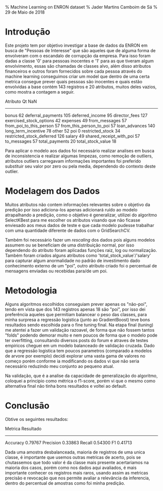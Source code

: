 % Machine Learning on ENRON dataset
% Jader Martins Camboim de Sá
% 29 de Maio de 2018

# Introdução
Este projeto tem por objetivo investigar a base de dados da ENRON em busca de
"Pessoas de Interesse" que são aqueles que de alguma forma de envolveram com o
escandalo de corrupção da empresa. Para isso foram dadas a classe '0' para
pessoas inocentes e '1' para as que tiveram algum envolvimento, essas são
chamadas de classes alvo, além disso atributos financeiros e outros foram
fornecidos sobre cada pessoa através do machine learning conseguimos criar um
model que dentro de uma certa metrica consegue prever quais pessoas são
inocentes e quais estão envolvidas a base contém 143 registros e 20 atributos,
muitos deles vazios, como mostra a contagem a seguir.

Atributo                  Qt NaN
----                      ------
bonus                         62
deferral_payments            105
deferred_income               95
director_fees                127
exercised_stock_options       42
expenses                      49
from_messages                 57
from_poi_to_this_person       57
from_this_person_to_poi       57
loan_advances                140
long_term_incentive           78
other                         52
poi                            0
restricted_stock              34
restricted_stock_deferred    126
salary                        49
shared_receipt_with_poi       57
to_messages                   57
total_payments                20
total_stock_value             18

Para aplicar o modelo aos dados foi necessário realizar analises em busca de
inconsistencia e realizar algumas limpezas, como remoção de outliers, atributos
outliers carregavam informações importantes foi preferido substituir seu valor
por zero ou pela media, dependendo do contexto deste outlier.

# Modelagem dos Dados
Muitos atributos não contem informações relevantes sobre o objetivo da predição
por isso adiciona-los apenas adicionará ruído ao modelo atrapalhando a predição,
como o objetivo é generalizar, utilizei do algoritmo SelectKBest para me
escolher os atributos visando que não ficasse enviesado aos meus dados de teste
e que cada modelo pudesse trabalhar com uma quantidade diferente de dados com o
GridSearchCV.

Também foi necessário fazer um *rescaling* dos dados pois alguns modelos assumem
ou se beneficiam de uma distribuição normal, por isso dependendo do atributo
foram aplicadas funções raiz, log ou normalização. Também foram criados alguns
atributos como 'total_stock_value'/'salary' para capturar algum anormalidade no
padrão de investimento dado conhecimento externo de um "poi", outro atributo
criado foi o percentual de mensagens enviadas ou recebidas para/de um poi.

# Metodologia
Alguns algoritmos escolhidos conseguiam prever apenas os "não-poi", tendo em
vista que dos 143 registros apenas 18 são "poi", por isso dei
preferência aqueles que permitiam balancear o peso das classes, para minha
surpresa a regressão logistica (junto ao GradientBoost) teve bons resultados
sendo escolhida para o fine tuning final. Na etapa final (tuning) me atentei a
fazer um validação razoavel, de forma que não fossem tantos "folds" podendo
demorar muito e nem poucos de forma que o modelo pode ter overfitting,
consultando diversos posts do forum e atraves de testes empiricos cheguei em um
modelo balanceado de validação cruzada. Dado que a regressão logistica tem
poucos parametros (comparado a modelos de arvore por exemplo) decidi explorar
uma vasta gama de valores no começo porém conforme ia modificando os dados vi
que não seria necessário reduzindo meu conjunto ao pequeno atual.

Na validação, que é a analise da capacidade de generalização do algoritmo,
coloquei a principio como métrica o f1-score, porém vi que o mesmo como
alternativa final não tinha bons resultados e voltei ao default.

# Conclusão
Obtive os seguintes resultados:

   Metrica  Resultado
----------  ------------
  Accuracy  0.79767
 Precision  0.33863
    Recall  0.54300
        F1  0.41713

Dada uma amostra desbalanceada, maioria de registros de uma unica classe, é
importante que usemos outras metricas de acerto, pois se chutassemos que todo
valor é da classe mais presente acertariamos na maioria dos casos, porém como
nos dados aqui avaliados, é mais importante conhecer os registros mais raros,
usando assim as metricas precisão e revocação que nos permite avaliar a
relevância da inferencia, dentro do percentual de amostras como foi minha
predição.
